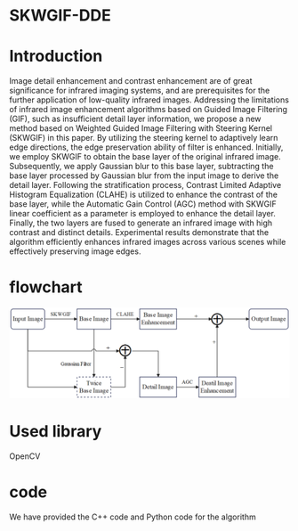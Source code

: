 # SKWGIF-DDE
# Introduction
Image detail enhancement and contrast enhancement are of great significance for infrared imaging systems, and are prerequisites for the further application of low-quality infrared images. Addressing the limitations of infrared image enhancement algorithms based on Guided Image Filtering (GIF), such as insufficient detail layer information, we propose a new method based on Weighted Guided Image Filtering with Steering Kernel (SKWGIF) in this paper. By utilizing the steering kernel to adaptively learn edge directions, the edge preservation ability of filter is enhanced.
Initially, we employ SKWGIF to obtain the base layer of the original infrared image. Subsequently, we apply Gaussian blur to this base layer, subtracting the base layer processed by Gaussian blur from the input image to derive the detail layer. Following the stratification process, Contrast Limited Adaptive Histogram Equalization (CLAHE) is utilized to enhance the contrast of the base layer, while the Automatic Gain Control (AGC) method with SKWGIF linear coefficient as a parameter is employed to enhance the detail layer. Finally, the two layers are fused to generate an infrared image with high contrast and distinct details. Experimental results demonstrate that the algorithm efficiently enhances infrared images across various scenes while effectively preserving image edges.
# flowchart

![image](./doc/1.png)
# Used library
OpenCV
# code
We have provided the C++ code and Python code for the algorithm
